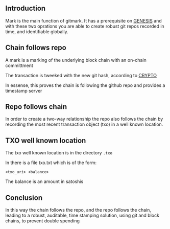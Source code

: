 ## Introduction

Mark is the main function of gitmark.  It has a prerequisite on [GENESIS](./GENESIS.md) and
with these two oprations you are able to create robust git repos recorded in time, and 
identifiable globally.

## Chain follows repo

A mark is a marking of the underlying block chain with an on-chain committment

The transaction is tweeked with the new git hash, according to [CRYPTO](./CRYPTO.md)

In essense, this proves the chain is following the github repo and provides a timestamp server

## Repo follows chain

In order to create a two-way relationship the repo also follows the chain by recording the most recent
transaction object (txo) in a well known location.

## TXO well known location

The txo well known location is in the directory `.txo`

In there is a file txo.txt which is of the form:

```
<txo_uri> <balance>
```

The balance is an amount in satoshis

## Conclusion

In this way the chain follows the repo, and the repo follows the chain, leading to a
robust, auditable, time stamping solution, using git and block chains, to prevent double spending
